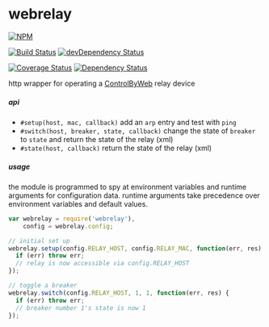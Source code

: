 
# webrelay

[![NPM](https://nodei.co/npm/webrelay.png?compact=true)](https://nodei.co/npm/webrelay/)

[![Build Status](https://travis-ci.org/io-digital/webrelay.svg)](https://travis-ci.org/io-digital/webrelay)
[![devDependency Status](https://david-dm.org/io-digital/webrelay/dev-status.svg)](https://david-dm.org/io-digital/webrelay#info=devDependencies)

[![Coverage Status](https://coveralls.io/repos/io-digital/webrelay/badge.svg?branch=master)](https://coveralls.io/r/io-digital/webrelay?branch=master)
[![Dependency Status](https://david-dm.org/io-digital/webrelay.svg)](https://david-dm.org/io-digital/webrelay)

http wrapper for operating a [ControlByWeb](http://www.controlbyweb.com/) relay device

##### api

- `#setup(host, mac, callback)` add an `arp` entry and test with `ping`
- `#switch(host, breaker, state, callback)` change the state of `breaker` to `state` and return the state of the relay (xml)
- `#state(host, callback)` return the state of the relay (xml)

##### usage

the module is programmed to spy at environment variables and runtime arguments for configuration data. runtime arguments take precedence over environment variables and default values.

```js
var webrelay = require('webrelay'),
    config = webrelay.config;

// initial set up
webrelay.setup(config.RELAY_HOST, config.RELAY_MAC, function(err, res) {
  if (err) throw err;
  // relay is now accessible via config.RELAY_HOST
});

// toggle a breaker
webrelay.switch(config.RELAY_HOST, 1, 1, function(err, res) {
  if (err) throw err;
  // breaker number 1's state is now 1
});
```
